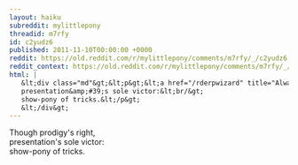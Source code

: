 ```yaml
---
layout: haiku
subreddit: mylittlepony
threadid: m7rfy
id: c2yudz6
published: 2011-11-10T00:00:00 +0000
reddit: https://old.reddit.com/r/mylittlepony/comments/m7rfy/_/c2yudz6
reddit_context: https://old.reddit.com/r/mylittlepony/comments/m7rfy/_/c2yudz6?context=3
html: |
   &lt;div class="md"&gt;&lt;p&gt;&lt;a href="/rderpwizard" title="Always Relevant / Loving Everything You Make / Paper Bag Princess"&gt;&lt;/a&gt; Though prodigy&amp;#39;s right,&lt;br/&gt;
   presentation&amp;#39;s sole victor:&lt;br/&gt;
   show-pony of tricks.&lt;/p&gt;
   &lt;/div&gt;
---
```


[](/rderpwizard "Always Relevant / Loving Everything You Make / Paper Bag Princess") Though prodigy's right,  
presentation's sole victor:  
show-pony of tricks.